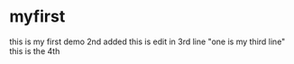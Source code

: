# myfirst
this is my first demo
2nd added
this is edit in 3rd line "one is my third line"
this is the 4th
